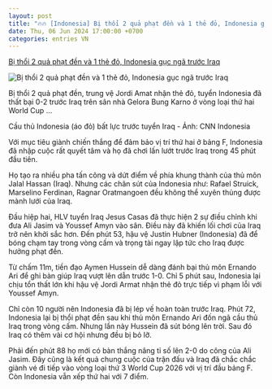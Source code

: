 ```yaml
---
layout: post
title: "🔥🔥 [Indonesia] Bị thổi 2 quả phạt đền và 1 thẻ đỏ, Indonesia gục ngã trước Iraq"
date: Thu, 06 Jun 2024 17:00:00 +0700
categories: entries VN
---
```

[Bị thổi 2 quả phạt đền và 1 thẻ đỏ, Indonesia gục ngã trước Iraq](https://tuoitre.vn/bi-thoi-2-qua-phat-den-va-1-the-do-indonesia-guc-nga-truoc-iraq-20240606182206216.htm)

![Bị thổi 2 quả phạt đền và 1 thẻ đỏ, Indonesia gục ngã trước Iraq](https://cdn1.tuoitre.vn/zoom/600_315/471584752817336320/2024/6/6/timnas-indonesia-vs-irak-2169-1717672874539478528068-13-0-353-650-crop-1717673527352420667272.jpeg)

Bị thổi 2 quả phạt đền, trung vệ Jordi Amat nhận thẻ đỏ, tuyển Indonesia đã thất bại 0-2 trước Iraq trên sân nhà Gelora Bung Karno ở vòng loại thứ hai World Cup ...

Cầu thủ Indonesia (áo đỏ) bất lực trước tuyển Iraq - Ảnh: CNN Indonesia

Với mục tiêu giành chiến thắng để đảm bảo vị trí thứ hai ở bảng F, Indonesia đã nhập cuộc rất quyết tâm và họ đã chơi lấn lướt trước Iraq trong 45 phút đầu tiên.

Họ tạo ra nhiều pha tấn công và dứt điểm về phía khung thành của thủ môn Jalal Hassan (Iraq). Nhưng các chân sút của Indonesia như: Rafael Struick, Marselino Ferdinan, Ragnar Oratmangoen đều không thể xuyên thủng được mành lưới của Iraq.

Đầu hiệp hai, HLV tuyển Iraq Jesus Casas đã thực hiện 2 sự điều chỉnh khi đưa Ali Jasim và Youssef Amyn vào sân. Điều này đã khiến lối chơi của Iraq trở nên khởi sắc hơn. Đến phút 53, hậu vệ Justin Hubner (Indonesia) đã để bóng chạm tay trong vòng cấm và trọng tài ngay lập tức cho Iraq được hưởng phạt đền.

Từ chấm 11m, tiền đạo Aymen Hussein dễ dàng đánh bại thủ môn Ernando Ari để ghi bàn giúp Iraq vượt lên dẫn trước 1-0. Chỉ 5 phút sau, Indonesia lại chịu tổn thất lớn khi hậu vệ Jordi Armat nhận thẻ đỏ trực tiếp vì phạm lỗi với Youssef Amyn.

Chỉ còn 10 người nên Indonesia đã bị lép vế hoàn toàn trước Iraq. Phút 72, Indonesia lại bị thổi phạt đền sau khi thủ môn Ernando Ari đốn ngã cầu thủ Iraq trong vòng cấm. Nhưng lần này Hussein đã sút bóng lên trời. Sau đó Iraq có thêm vài cơ hội nhưng đều bị bỏ lỡ.

Phải đến phút 88 họ mới có bàn thắng nâng tỉ số lên 2-0 do công của Ali Jasim. Đây cũng là kết quả chung cuộc của trận đấu và Iraq đã chắc chắc giành vé đi tiếp vào vòng loại thứ 3 World Cup 2026 với vị trí đầu bảng F. Còn Indonesia vẫn xếp thứ hai với 7 điểm.


